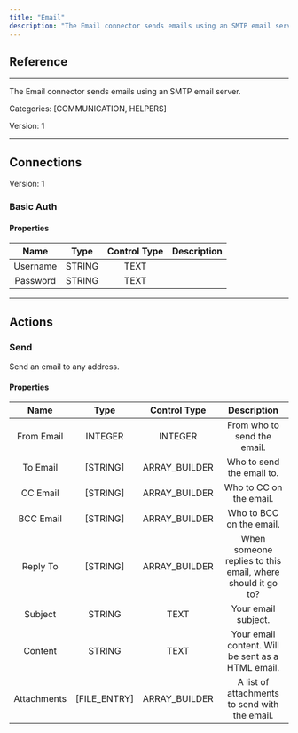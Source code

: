 ```yaml
---
title: "Email"
description: "The Email connector sends emails using an SMTP email server."
---
```

## Reference
<hr />

The Email connector sends emails using an SMTP email server.


Categories: [COMMUNICATION, HELPERS]


Version: 1

<hr />



## Connections

Version: 1


### Basic Auth

#### Properties

|      Name      |     Type     |     Control Type     |     Description     |
|:--------------:|:------------:|:--------------------:|:-------------------:|
| Username | STRING | TEXT  |  |
| Password | STRING | TEXT  |  |





<hr />





## Actions


### Send
Send an email to any address.

#### Properties

|      Name      |     Type     |     Control Type     |     Description     |
|:--------------:|:------------:|:--------------------:|:-------------------:|
| From Email | INTEGER | INTEGER  |  From who to send the email.  |
| To Email | [STRING] | ARRAY_BUILDER  |  Who to send the email to.  |
| CC Email | [STRING] | ARRAY_BUILDER  |  Who to CC on the email.  |
| BCC Email | [STRING] | ARRAY_BUILDER  |  Who to BCC on the email.  |
| Reply To | [STRING] | ARRAY_BUILDER  |  When someone replies to this email, where should it go to?  |
| Subject | STRING | TEXT  |  Your email subject.  |
| Content | STRING | TEXT  |  Your email content. Will be sent as a HTML email.  |
| Attachments | [FILE_ENTRY] | ARRAY_BUILDER  |  A list of attachments to send with the email.  |




